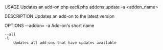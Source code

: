 USAGE
    Updates an add-on php eecli.php addons:update -a <addon_name>

DESCRIPTION
    Updates an add-on to the latest version

OPTIONS
    --addon=<value>
    -a <value>
        Add-on's short name

    --all
    -l
        Updates all add-ons that have updates available

